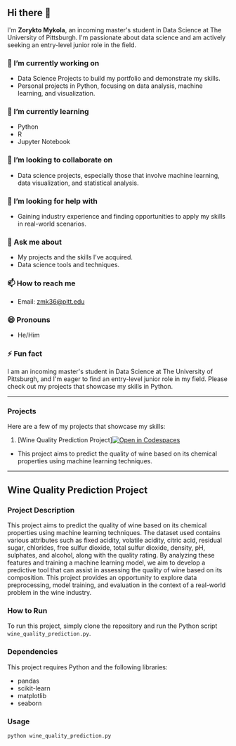 ## Hi there 👋

I'm **Zorykto Mykola**, an incoming master's student in Data Science at The University of Pittsburgh. I'm passionate about data science and am actively seeking an entry-level junior role in the field.

### 🔭 I’m currently working on
- Data Science Projects to build my portfolio and demonstrate my skills.
- Personal projects in Python, focusing on data analysis, machine learning, and visualization.

### 🌱 I’m currently learning
- Python
- R
- Jupyter Notebook

### 👯 I’m looking to collaborate on
- Data science projects, especially those that involve machine learning, data visualization, and statistical analysis.

### 🤔 I’m looking for help with
- Gaining industry experience and finding opportunities to apply my skills in real-world scenarios.

### 💬 Ask me about
- My projects and the skills I've acquired.
- Data science tools and techniques.

### 📫 How to reach me
- Email: [zmk36@pitt.edu](mailto:zmk36@pitt.edu)

### 😄 Pronouns
- He/Him

### ⚡ Fun fact
I am an incoming master's student in Data Science at The University of Pittsburgh, and I'm eager to find an entry-level junior role in my field. Please check out my projects that showcase my skills in Python.

---

### Projects
Here are a few of my projects that showcase my skills:
1. [Wine Quality Prediction Project][![Open in Codespaces](https://img.shields.io/badge/Open%20in-Codespaces-9cf)](https://vigilant-telegram-pjj77v9wvvv4c6gvq.github.dev/)
- This project aims to predict the quality of wine based on its chemical properties using machine learning techniques.

---

## Wine Quality Prediction Project

### Project Description
This project aims to predict the quality of wine based on its chemical properties using machine learning techniques. The dataset used contains various attributes such as fixed acidity, volatile acidity, citric acid, residual sugar, chlorides, free sulfur dioxide, total sulfur dioxide, density, pH, sulphates, and alcohol, along with the quality rating. By analyzing these features and training a machine learning model, we aim to develop a predictive tool that can assist in assessing the quality of wine based on its composition. This project provides an opportunity to explore data preprocessing, model training, and evaluation in the context of a real-world problem in the wine industry.

### How to Run
To run this project, simply clone the repository and run the Python script `wine_quality_prediction.py`.

### Dependencies
This project requires Python and the following libraries:
- pandas
- scikit-learn
- matplotlib
- seaborn

### Usage
```bash
python wine_quality_prediction.py
